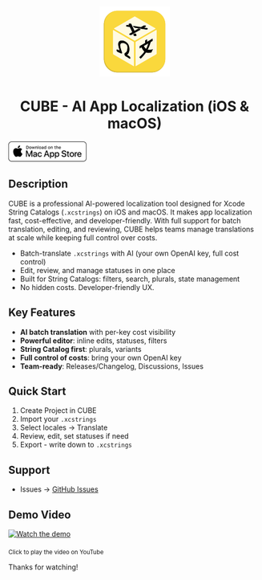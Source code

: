 <p align="center">
  <img src="assets/logo.png" alt="CUBE Logo" width="140"/>
</p>

<h1 align="center">CUBE - AI App Localization (iOS & macOS)</h1>

[<img src="assets/download.png" alt="Download on the Mac App Store" height="40"/>](https://apps.apple.com/app/id6751232437?mt=12)


## Description
CUBE is a professional AI-powered localization tool designed for Xcode String Catalogs (`.xcstrings`) on iOS and macOS. It makes app localization fast, cost-effective, and developer-friendly. With full support for batch translation, editing, and reviewing, CUBE helps teams manage translations at scale while keeping full control over costs.

- Batch-translate `.xcstrings` with AI (your own OpenAI key, full cost control)
- Edit, review, and manage statuses in one place
- Built for String Catalogs: filters, search, plurals, state management
- No hidden costs. Developer-friendly UX.

## Key Features
- **AI batch translation** with per-key cost visibility
- **Powerful editor**: inline edits, statuses, filters
- **String Catalog first**: plurals, variants
- **Full control of costs**: bring your own OpenAI key
- **Team-ready**: Releases/Changelog, Discussions, Issues

## Quick Start
1. Create Project in CUBE
2. Import your `.xcstrings`
3. Select locales → Translate
4. Review, edit, set statuses if need
5. Export - write down to `.xcstrings`


## Support
- Issues → [GitHub Issues](../../issues)


## Demo Video

[![Watch the demo](https://img.youtube.com/vi/18qqg7Bn5to/maxresdefault.jpg)](https://www.youtube.com/watch?v=18qqg7Bn5to)

<sub>Click to play the video on YouTube</sub>

Thanks for watching!
